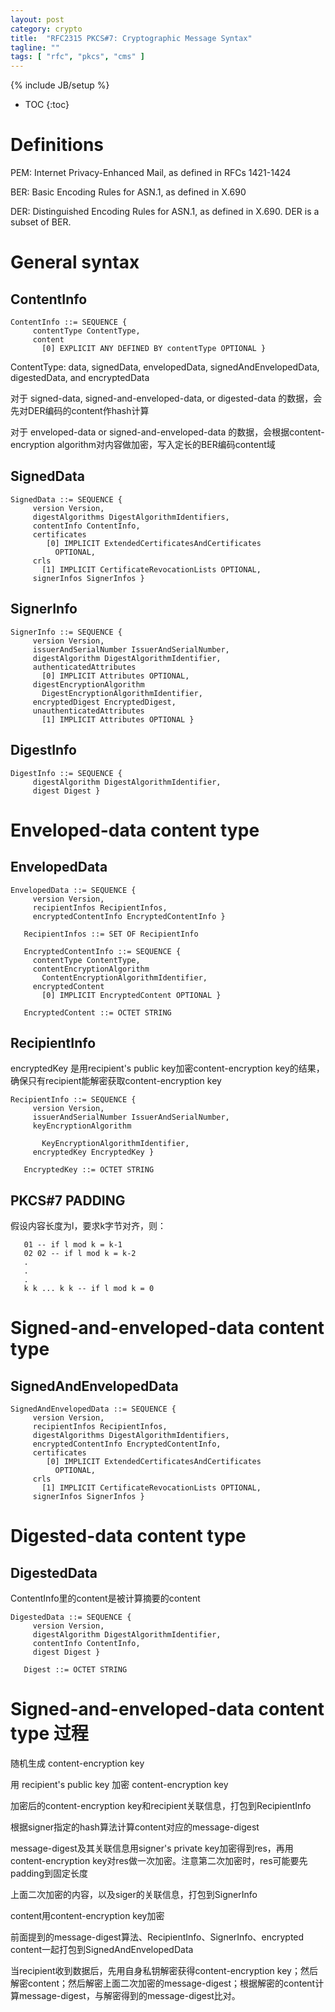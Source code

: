 ```yaml
---
layout: post
category: crypto
title:  "RFC2315 PKCS#7: Cryptographic Message Syntax"
tagline: ""
tags: [ "rfc", "pkcs", "cms" ] 
---
```

{% include JB/setup %}

* TOC
{:toc}

# Definitions

PEM: Internet Privacy-Enhanced Mail, as defined in RFCs 1421-1424

BER: Basic Encoding Rules for ASN.1, as defined in X.690

DER: Distinguished Encoding Rules for ASN.1, as defined in X.690.  DER is a subset of BER.

# General syntax

## ContentInfo

    ContentInfo ::= SEQUENCE {
         contentType ContentType,
         content
           [0] EXPLICIT ANY DEFINED BY contentType OPTIONAL }

ContentType: data, signedData, envelopedData, signedAndEnvelopedData, digestedData, and encryptedData

对于 signed-data, signed-and-enveloped-data, or digested-data 的数据，会先对DER编码的content作hash计算

对于 enveloped-data or signed-and-enveloped-data 的数据，会根据content-encryption algorithm对内容做加密，写入定长的BER编码content域

## SignedData

    SignedData ::= SEQUENCE {
         version Version,
         digestAlgorithms DigestAlgorithmIdentifiers,
         contentInfo ContentInfo,
         certificates
            [0] IMPLICIT ExtendedCertificatesAndCertificates
              OPTIONAL,
         crls
           [1] IMPLICIT CertificateRevocationLists OPTIONAL,
         signerInfos SignerInfos }

## SignerInfo

    SignerInfo ::= SEQUENCE {
         version Version,
         issuerAndSerialNumber IssuerAndSerialNumber,
         digestAlgorithm DigestAlgorithmIdentifier,
         authenticatedAttributes
           [0] IMPLICIT Attributes OPTIONAL,
         digestEncryptionAlgorithm
           DigestEncryptionAlgorithmIdentifier,
         encryptedDigest EncryptedDigest,
         unauthenticatedAttributes
           [1] IMPLICIT Attributes OPTIONAL }

## DigestInfo

    DigestInfo ::= SEQUENCE {
         digestAlgorithm DigestAlgorithmIdentifier,
         digest Digest }

# Enveloped-data content type

## EnvelopedData

    EnvelopedData ::= SEQUENCE {
         version Version,
         recipientInfos RecipientInfos,
         encryptedContentInfo EncryptedContentInfo }

       RecipientInfos ::= SET OF RecipientInfo

       EncryptedContentInfo ::= SEQUENCE {
         contentType ContentType,
         contentEncryptionAlgorithm
           ContentEncryptionAlgorithmIdentifier,
         encryptedContent
           [0] IMPLICIT EncryptedContent OPTIONAL }

       EncryptedContent ::= OCTET STRING

## RecipientInfo

encryptedKey 是用recipient's public key加密content-encryption key的结果，确保只有recipient能解密获取content-encryption key

    RecipientInfo ::= SEQUENCE {
         version Version,
         issuerAndSerialNumber IssuerAndSerialNumber,
         keyEncryptionAlgorithm

           KeyEncryptionAlgorithmIdentifier,
         encryptedKey EncryptedKey }

       EncryptedKey ::= OCTET STRING

## PKCS#7 PADDING

假设内容长度为l，要求k字节对齐，则：

       01 -- if l mod k = k-1
       02 02 -- if l mod k = k-2
       .
       .
       .
       k k ... k k -- if l mod k = 0

# Signed-and-enveloped-data content type

## SignedAndEnvelopedData

    SignedAndEnvelopedData ::= SEQUENCE {
         version Version,
         recipientInfos RecipientInfos,
         digestAlgorithms DigestAlgorithmIdentifiers,
         encryptedContentInfo EncryptedContentInfo,
         certificates
            [0] IMPLICIT ExtendedCertificatesAndCertificates
              OPTIONAL,
         crls
           [1] IMPLICIT CertificateRevocationLists OPTIONAL,
         signerInfos SignerInfos }

# Digested-data content type

## DigestedData

ContentInfo里的content是被计算摘要的content

    DigestedData ::= SEQUENCE {
         version Version,
         digestAlgorithm DigestAlgorithmIdentifier,
         contentInfo ContentInfo,
         digest Digest }

       Digest ::= OCTET STRING

# Signed-and-enveloped-data content type 过程

随机生成 content-encryption key 

用 recipient's public key 加密 content-encryption key 

加密后的content-encryption key和recipient关联信息，打包到RecipientInfo

根据signer指定的hash算法计算content对应的message-digest

message-digest及其关联信息用signer's private key加密得到res，再用content-encryption key对res做一次加密。注意第二次加密时，res可能要先padding到固定长度

上面二次加密的内容，以及siger的关联信息，打包到SignerInfo

content用content-encryption key加密

前面提到的message-digest算法、RecipientInfo、SignerInfo、encrypted content一起打包到SignedAndEnvelopedData

当recipient收到数据后，先用自身私钥解密获得content-encryption key；然后解密content；然后解密上面二次加密的message-digest；根据解密的content计算message-digest，与解密得到的message-digest比对。
